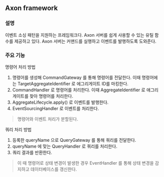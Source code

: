 

## Axon framework

### 설명

이벤트 소싱 패턴을 지원하는 프레임워크다.
Axon 서버를 쉽게 사용할 수 있는 유틸 함수를 제공하고 있다. 
Axon 서버는 커맨드를 실행하고 이벤트를 발행하도록 도와준다.

### 주요 기능

명령어 처리 방법

1. 명령어를 생성해 CommandGateway 를 통해 명령어를 전달한다. 이때 명령어에는 TargetAggregateIdentifier 로 에그리게이트 ID를 마킹한다.
2. CommandHandler 로 명령어를 처리한다. 이때 AggregateIdentifier 로 애그리게이트를 찾아 명령어를 처리한다.
3. AggregateLifecycle.apply() 로 이벤트를 발행한다.
4. EventSourcingHandler 로 이벤트를 처리한다.

> 명령어와 이벤트 처리가 분할된다.

쿼리 처리 방법

1. 등록한 queryName 으로 QueryGateway 를 통해 쿼리를 전달한다.
2. queryName 에 맞는 QueryHandler 로 쿼리를 처리한다.
3. 쿼리 결과를 반환한다.

> 이 때 명령어로 상태 변경이 발생한 경우 EventHandler 를 통해 상태 변경을 감지하고 데이터베이스를 갱신한다.

